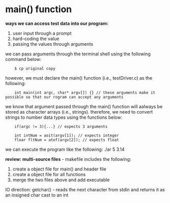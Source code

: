 # main() function
**ways we can access test data into our program:**
1. user input through a prompt
2. hard-coding the value
3. passing the values through arguments
        
we can pass arguments through the terminal shell using the following command below:

        $ cp original copy

however, we must declare the main() function (i.e., testDriver.c) as the following: 

        int main(int argc, char* argv[]) {} // these arguments make it possible so that our rogram can accept any arguments

we know that argument passed through the main() function will aalways be stored as character arrays (i.e., strings). therefore, we need to convert strings to number data types using the functions below:

        if(argc != 3){...} // expects 3 arguments

        int intNum = aoit(argv[1]); // expects integer
        floar fltNum = atof(argv[2]); // expects float

we can execute the program like the following: ./ar 5 3.14<br>

**review: multi-source files** - makefile includes the following:  

1. create a object file for main() and header file
2. create a object file for all functions 
3. merge the two files above and add executable 

IO direction: getchar() - reads the next character from stdin and returns it as an insigned char cast to an int

